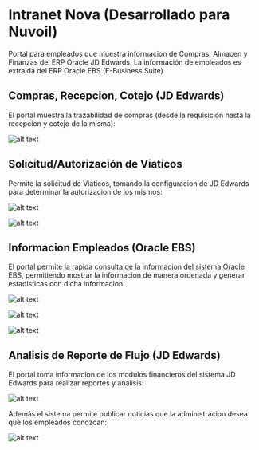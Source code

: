 # Intranet Nova (Desarrollado para Nuvoil)

Portal para empleados que muestra informacion de Compras, Almacen y Finanzas del ERP Oracle JD Edwards. La información de empleados es extraida del ERP Oracle EBS (E-Business Suite)


## Compras, Recepcion, Cotejo (JD Edwards)
El portal muestra la trazabilidad de compras (desde la requisición hasta la recepcion y cotejo de la misma):

![alt text](https://github.com/carloxdev/nova/blob/master/screenshots/compras.png)


## Solicitud/Autorización de Viaticos
Permite la solicitud de Viaticos, tomando la configuracion de JD Edwards para determinar la autorizacion de los mismos:

![alt text](https://github.com/carloxdev/nova/blob/master/screenshots/viaticos.png)

![alt text](https://github.com/carloxdev/nova/blob/master/screenshots/viatico_view.png)


## Informacion Empleados (Oracle EBS)
El portal permite la rapida consulta de la informacion del sistema Oracle EBS, permitiendo mostrar la informacion de manera ordenada y generar estadisticas con dicha informacion:

![alt text](https://github.com/carloxdev/nova/blob/master/screenshots/expediente.png)

![alt text](https://github.com/carloxdev/nova/blob/master/screenshots/organigrama.png)

![alt text](https://github.com/carloxdev/nova/blob/master/screenshots/empleado-graficas.png)


## Analisis de Reporte de Flujo (JD Edwards)
El portal toma informacion de los modulos financieros del sistema JD Edwards para realizar reportes y analisis:

![alt text](https://github.com/carloxdev/nova/blob/master/screenshots/flujos.png)

Además el sistema permite publicar noticias que la administracion desea que los empleados conozcan:

![alt text](https://github.com/carloxdev/nova/blob/master/screenshots/inicio.png)
